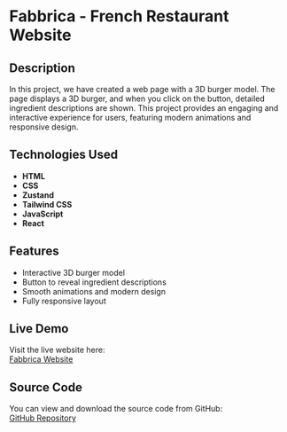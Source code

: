 # Fabbrica - French Restaurant Website

## Description
In this project, we have created a web page with a 3D burger model. The page displays a 3D burger, and when you click on the button, detailed ingredient descriptions are shown. This project provides an engaging and interactive experience for users, featuring modern animations and responsive design.

## Technologies Used
- **HTML**
- **CSS**
- **Zustand**
- **Tailwind CSS**
- **JavaScript**
- **React**

## Features
- Interactive 3D burger model
- Button to reveal ingredient descriptions
- Smooth animations and modern design
- Fully responsive layout

## Live Demo
Visit the live website here:  
[Fabbrica Website](https://subhanashraf.github.io/Fabbrica/)

## Source Code
You can view and download the source code from GitHub:  
[GitHub Repository](https://github.com/subhanashraf/Fabbrica)
